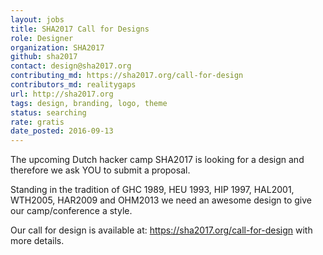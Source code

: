 ```yaml
---
layout: jobs
title: SHA2017 Call for Designs
role: Designer 
organization: SHA2017
github: sha2017
contact: design@sha2017.org 
contributing_md: https://sha2017.org/call-for-design 
contributors_md: realitygaps 
url: http://sha2017.org
tags: design, branding, logo, theme
status: searching
rate: gratis
date_posted: 2016-09-13
---
```


The upcoming Dutch hacker camp SHA2017 is looking for a design and therefore we ask YOU to submit a proposal.

Standing in the tradition of GHC 1989, HEU 1993, HIP 1997, HAL2001, WTH2005, HAR2009 and OHM2013 we need an awesome design to give our camp/conference a style.

Our call for design is available at: https://sha2017.org/call-for-design with more details.
